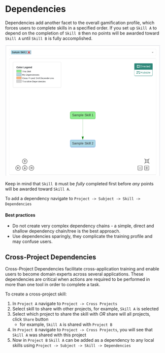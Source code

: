 # Dependencies

Dependencies add another facet to the overall gamification profile, which forces users to complete skills in a specified order.
If you set up ``Skill A`` to depend on the completion of ``Skill B`` then no points will be awarded toward ``Skill A`` until ``Skill B`` is fully accomplished.   

![Select Icon Image](./screenshots/simple_dependency_20201209.png)

Keep in mind that ``Skill B`` must be *fully* completed first before *any* points will be awarded toward ``Skill A``.  

To add a dependency navigate to ``Project -> Subject -> Skill -> Dependencies``

#### Best practices
- Do not create very complex dependency chains - a simple, direct and shallow dependency chain/tree is the best approach.  
- Use dependencies sparingly, they complicate the training profile and may confuse users.


## Cross-Project Dependencies

Cross-Project Dependencies facilitate cross-application training and enable users to become domain experts across several applications. 
These dependencies are critical when actions are required to be performed in more than one tool in order to complete a task.                                        

To create a cross-project skill:
1. In ``Project A`` navigate to ``Project -> Cross Projects``
1. Select skill to share with other projects, for example, ``Skill A`` is selected
1. Select which project to share the skill with *OR* share will all projects, click ``Share`` button
   - for example, ``Skill A`` is shared with ``Project B``
1. In ``Project B`` navigate to ``Project -> Cross Projects``, you will see that ``Skill A`` was shared with this project
1. Now in ``Project B`` ``Skill A`` can be added as a dependency to any local skills using ``Project -> Subject -> Skill -> Dependencies``
   
  


